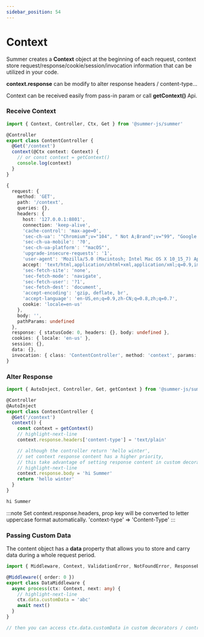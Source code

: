 ```yaml
---
sidebar_position: 54
---
```


# Context

Summer creates a **Context** object at the beginning of each request, context store request/response/cookie/session/invocation information that can be utilized in your code.

**context.response** can be modify to alter response headers / content-type...

Context can be received easily from pass-in param or call **getContext()** Api.
 

### Receive Context

```ts title="src/controller/ContentController.ts"
import { Context, Controller, Ctx, Get } from '@summer-js/summer'

@Controller
export class ContentController {
  @Get('/context')
  context(@Ctx context: Context) {
    // or const context = getContext()
    console.log(context)
  }
}
```


```ts title="Output log"
{
  request: {
    method: 'GET',
    path: '/context',
    queries: {},
    headers: {
      host: '127.0.0.1:8801',
      connection: 'keep-alive',
      'cache-control': 'max-age=0',
      'sec-ch-ua': '"Chromium";v="104", " Not A;Brand";v="99", "Google Chrome";v="104"',
      'sec-ch-ua-mobile': '?0',
      'sec-ch-ua-platform': '"macOS"',
      'upgrade-insecure-requests': '1',
      'user-agent': 'Mozilla/5.0 (Macintosh; Intel Mac OS X 10_15_7) AppleWebKit/537.36 (KHTML, like Gecko) Chrome/104.0.0.0 Safari/537.36',
      accept: 'text/html,application/xhtml+xml,application/xml;q=0.9,image/avif,image/webp,image/apng,*/*;q=0.8,application/signed-exchange;v=b3;q=0.9',
      'sec-fetch-site': 'none',
      'sec-fetch-mode': 'navigate',
      'sec-fetch-user': '?1',
      'sec-fetch-dest': 'document',
      'accept-encoding': 'gzip, deflate, br',
      'accept-language': 'en-US,en;q=0.9,zh-CN;q=0.8,zh;q=0.7',
      cookie: 'locale=en-us'
    },
    body: '',
    pathParams: undefined
  },
  response: { statusCode: 0, headers: {}, body: undefined },
  cookies: { locale: 'en-us' },
  session: {},
  data: {},
  invocation: { class: 'ContentController', method: 'context', params: undefined }
}
```

### Alter Response 

```ts title="src/controller/ContentController.ts"
import { AutoInject, Controller, Get, getContext } from '@summer-js/summer'

@Controller
@AutoInject
export class ContextController {
  @Get('/context')
  context() {
    const context = getContext()
    // highlight-next-line
    context.response.headers['content-type'] = 'text/plain'

    // although the controller return 'hello winter',
    // set context response content has a higher priority,
    // this take advantage of setting response content in custom decorator or middleware.
    // highlight-next-line
    context.response.body = 'hi Summer'
    return 'hello winter'
  }
}

```

```ts title="GET http://127.0.0.1:8801/local-service/context"
hi Summer
```

:::note 
Set context.response.headers, prop key will be converted to letter uppercase format automatically. 'context-type' => 'Content-Type'
:::

### Passing Custom Data

The content object has a **data** property that allows you to store and carry data during a whole request period. 

```ts
import { Middleware, Context, ValidationError, NotFoundError, ResponseError, Logger } from '@summer-js/summer'

@Middleware({ order: 0 })
export class DataMiddleware {
  async process(ctx: Context, next: any) {
    // highlight-next-line
    ctx.data.customData = 'abc'
    await next()
  }
}

// then you can access ctx.data.customData in custom decorators / controllers
```